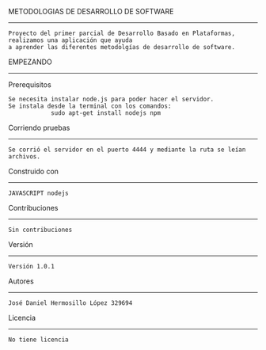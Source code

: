 METODOLOGIAS DE DESARROLLO DE SOFTWARE

***
	Proyecto del primer parcial de Desarrollo Basado en Plataformas, realizamos una aplicación que ayuda
	a aprender las diferentes metodolgías de desarrollo de software.

EMPEZANDO
***
Prerequisitos

	Se necesita instalar node.js para poder hacer el servidor.
	Se instala desde la terminal con los comandos:
                sudo apt-get install nodejs npm

 Corriendo pruebas
***
	Se corrió el servidor en el puerto 4444 y mediante la ruta se leían archivos.

 Construido con
***
	JAVASCRIPT nodejs

 Contribuciones
***
	Sin contribuciones

 Versión
***
	Versión 1.0.1

 Autores
***
	José Daniel Hermosillo López 329694

 Licencia
***
	No tiene licencia

